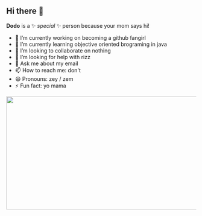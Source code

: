 ## Hi there 👋

**Dodo** is a ✨ _special_ ✨ person because your mom says hi!

- 🔭 I’m currently working on becoming a github fangirl
- 🌱 I’m currently learning objective oriented brograming in java
- 👯 I’m looking to collaborate on nothing
- 🤔 I’m looking for help with rizz
- 💬 Ask me about my email
- 📫 How to reach me: don't
- 😄 Pronouns: zey / zem
- ⚡ Fun fact: yo mama

<a href="https://github.com/devxb/gitanimals">
<img
  src="https://render.gitanimals.org/farms/DodoDorian"
  width="600"
  height="300"
/>
</a>
